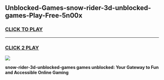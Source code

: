 
## Unblocked-Games-snow-rider-3d-unblocked-games-Play-Free-5n00x
<h3>
<a href="https://premium76.site?title=snow-rider-3d-unblocked-games&ref=10A">CLICK TO PLAY</a></h3>
<hr>

<h3>
<a href="https://premium76.site?title=snow-rider-3d-unblocked-games&ref=10A">CLICK 2 PLAY</a>
  
</h3>

<a href="https://premium76.site?title=snow-rider-3d-unblocked-games&ref=10A"><img src="https://clearcache.store/games.png"></a>


**snow-rider-3d-unblocked-games games unblocked: Your Gateway to Fun and Accessible Online Gaming**
